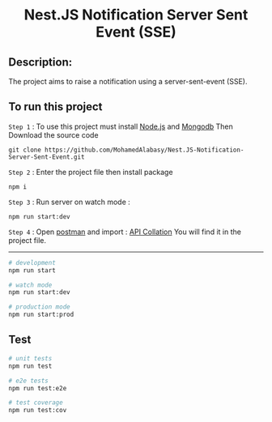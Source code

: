 <h1 align="center">Nest.JS Notification Server Sent Event (SSE)</h1>

## Description:

The project aims to raise a notification using a server-sent-event (SSE).

## To run this project

`Step 1` : To use this project must install [Node.js](https://nodejs.org/en/) and [Mongodb](https://www.mongodb.com/try/download/community) Then Download the source code

```
git clone https://github.com/MohamedAlabasy/Nest.JS-Notification-Server-Sent-Event.git
```

`Step 2` : Enter the project file then install package

```
npm i
```

`Step 3` : Run server on watch mode :

```
npm run start:dev
```

`Step 4` : Open [postman](https://www.postman.com/downloads/) and import : [API Collation](https://github.com/MohamedAlabasy/Nest.JS-Notification-Server-Sent-Event/blob/main/api_collection.json) You will find it in the project file.

<hr>

<!-- ## Folder Structure

```bash
├── src
│   ├── interfaces => `for interfaces used in this project`
│   │      └── IMessage.interface.ts
│   │
│   │── notification => `for handel notification code`
│   │     ├── dto => `for handel data transfer object for notification`
│   │     ├── entities => `for notification schema`
│   │     ├── notification.controller.ts => `for handel notification functions and routes (endpoints)`
│   │     ├── notification.module.ts => `for handel notification Models`
│   │     └── notification.service.ts => `for handel notification database connection and query`
│   │
│   └── main.ts => `to run the server`
└──
``` -->

```bash
# development
npm run start

# watch mode
npm run start:dev

# production mode
npm run start:prod
```

## Test

```bash
# unit tests
npm run test

# e2e tests
npm run test:e2e

# test coverage
npm run test:cov
```
